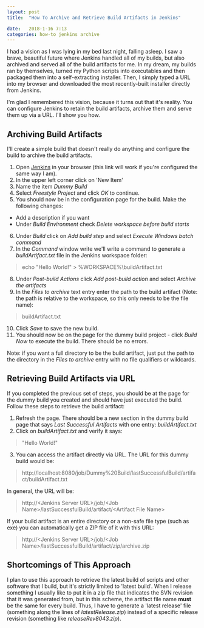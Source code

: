 ```yaml
---
layout: post
title:  "How To Archive and Retrieve Build Artifacts in Jenkins"

date:   2018-1-16 7:13
categories: how-to jenkins archive
---
```


I had a vision as I was lying in my bed last night, falling asleep. I saw a brave, beautiful future where Jenkins handled all of my builds, but also archived and served all of the build artifacts for me. In my dream, my builds ran by themselves, turned my Python scripts into executables and then packaged them into a self-extracting installer. Then, I simply typed a URL into my browser and downloaded the most recently-built installer directly from Jenkins.

I'm glad I remembered this vision, because it turns out that it's reality. You can configure Jenkins to retain the build artifacts, archive them and serve them up via a URL. I'll show you how.

## Archiving Build Artifacts ##

I'll create a simple build that doesn't really do anything and configure the build to archive the build artifacts.

1. Open [Jenkins](http://localhost:8080) in your browser (this link will work if you're configured the same way I am).
2. In the upper left corner click on 'New Item'
3. Name the item *Dummy Build*
4. Select *Freestyle Project* and click *OK* to continue.
5. You should now be in the configuration page for the build. Make the following changes:
* Add a description if you want
* Under *Build Environment* check *Delete workspace before build starts*
6. Under *Build* click on *Add build step* and select *Execute Windows batch command*
7. In the *Command* window write we'll write a command to generate a *buildArtifact.txt* file in the Jenkins workspace folder:  
> echo "Hello World!" > %WORKSPACE%\buildArtifact.txt  
8. Under *Post-build Actions* click *Add post-build action* and select *Archive the artifacts*
9. In the *Files to archive* text entry enter the path to the build artifact (Note: the path is relative to the workspace, so this only needs to be the file name):  
> buildArtifact.txt
10. Click *Save* to save the new build.
11. You should now be on the page for the dummy build project - click *Build Now* to execute the build. There should be no errors.

Note: if you want a full directory to be the build artifact, just put the path to the directory in the *Files to archive* entry with no file qualifiers or wildcards.

## Retrieving Build Artifacts via URL ##

If you completed the previous set of steps, you should be at the page for the dummy build you created and should have just executed the build. Follow these steps to retrieve the build artifact:

1. Refresh the page. There should be a new section in the dummy build page that says *Last Successful Artifacts* with one entry: *buildArtifact.txt*
2. Click on *buildArtifact.txt* and verify it says:  
> "Hello World!"
3. You can access the artifact directly via URL. The URL for this dummy build would be:  
> http://localhost:8080/job/Dummy%20Build/lastSuccessfulBuild/artifact/buildArtifact.txt

In general, the URL will be:  
> http://\<Jenkins Server URL\>/job/\<Job Name\>/lastSuccessfulBuild/artifact/\<Artifact File Name\>

If your build artifact is an entire directory or a non-safe file type (such as exe) you can automatically get a ZIP file of it with this URL:  
> http://\<Jenkins Server URL\>/job/\<Job Name\>/lastSuccessfulBuild/artifact/*zip*/archive.zip

## Shortcomings of This Approach ##

I plan to use this approach to retrieve the latest build of scripts and other software that I build, but it's strictly limited to 'latest build'. When I release something I usually like to put it in a zip file that indicates the SVN revision that it was generated from, but in this scheme, the artifact file name **must** be the same for every build. Thus, I have to generate a 'latest release' file (something along the lines of *latestRelease.zip*) instead of a specific release revision (something like *releaseRev8043.zip*).
